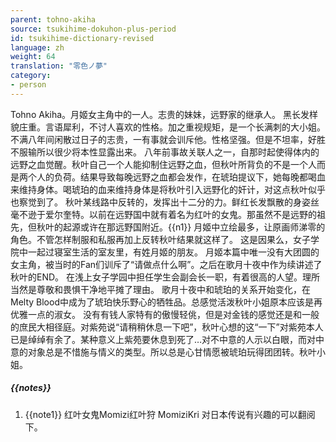 ```yaml
---
parent: tohno-akiha
source: tsukihime-dokuhon-plus-period
id: tsukihime-dictionary-revised
language: zh
weight: 64
translation: "零色ノ夢"
category:
- person
---
```


Tohno Akiha。月姬女主角中的一人。志贵的妹妹，远野家的继承人。
黑长发样貌庄重。言语犀利，不讨人喜欢的性格。加之重视规矩，是一个长满刺的大小姐。
不满八年间闲散过日子的志贵，一有事就会训斥他。性格坚强。但是不坦率，好胜不服输所以很少将本性显露出来。
八年前事故关联人之一，自那时起使得体内的远野之血觉醒。秋叶自己一个人能抑制住远野之血，但秋叶所背负的不是一个人而是两个人的负荷。结果导致每晚远野之血都会发作，在琥珀提议下，她每晚都喝血来维持身体。喝琥珀的血来维持身体是将秋叶引入远野化的奸计，对这点秋叶似乎也察觉到了。
秋叶某线路中反转的，发挥出十二分的力。鲜红长发飘散的身姿丝毫不逊于爱尔奎特。以前在远野国中就有着名为红叶的女鬼。那虽然不是远野的祖先，但秋叶的起源或许在那远野国附近。{{n1}}
月姬中立绘最多，让原画师涕零的角色。不管怎样制服和私服再加上反转秋叶结果就这样了。
这是因果么，女子学院中一起过寝室生活的室友里，有姓月姬的朋友。
月姬本篇中唯一没有大团圆的女主角，被当时的Fan们训斥了“请做点什么啊”。之后在歌月十夜中作为续讲述了秋叶的END。
在浅上女子学园中担任学生会副会长一职，有着很高的人望。理所当然是尊敬和畏惧干净地平摊了理由。
歌月十夜中和琥珀的关系开始变化，在Melty Blood中成为了琥珀快乐野心的牺牲品。总感觉活泼秋叶小姐原本应该是再优雅一点的淑女。
没有有钱人家特有的傲慢轻佻，但是对金钱的感觉还是和一般的庶民大相径庭。对紫苑说“请稍稍休息一下吧”，秋叶心想的这“一下”对紫苑本人已是绰绰有余了。某种意义上紫苑要休息到死了…对不中意的人示以白眼，而对中意的对象总是不惜施与情义的类型。所以总是心甘情愿被琥珀玩得团团转。秋叶小姐。

##### {{notes}}

1. {{note1}} 红叶女鬼Momizi红叶狩 MomiziKri 对日本传说有兴趣的可以翻阅下。
